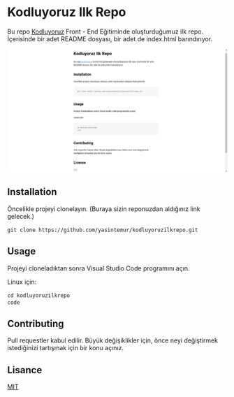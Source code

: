 # Kodluyoruz Ilk Repo
Bu repo [Kodluyoruz](https://www.kodluyoruz.org) Front - End Eğitiminde oluşturduğumuz ilk repo. İçerisinde bir adet README dosyası, bir adet de index.html barındırıyor.

![MARKDOWN ÖRNEK REPO PİCTURES](/pictures/markdown.png)

## Installation

Öncelikle projeyi clonelayın. (Buraya sizin reponuzdan aldığınız link gelecek.)

```
git clone https://github.com/yasintemur/kodluyoruzilkrepo.git
```
## Usage
Projeyi cloneladıktan sonra Visual Studio Code programını açın.

Linux için:
```
cd kodluyoruzilkrepo
code
```
## Contributing

Pull requestler kabul edilir. Büyük değişiklikler için, önce neyi değiştirmek istediğinizi tartışmak için bir konu açınız.

## Lisance
[MIT](https://choosealicense.com/licenses/mit/)